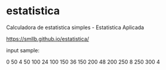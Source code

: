 # estatistica
Calculadora de estatistica simples - Estatistica Aplicada

https://smllb.github.io/estatistica/

input sample:

0   50   4 
50  100  24 
100 150  36
150 200  48 
200 250  8 
250 300  4
